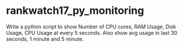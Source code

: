 # rankwatch17_py_monitoring
Write a python script to show Number of CPU cores, RAM Usage, Disk Usage, CPU Usage
at every 5 seconds. Also show avg usage in last 30 seconds, 1 minute and 5 minute.
